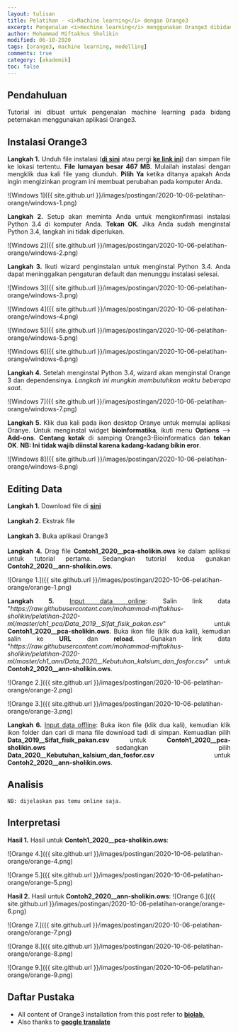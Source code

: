 ```yaml
---
layout: tulisan
title: Pelatihan - <i>Machine learning</i> dengan Orange3
excerpt: Pengenalan <i>mechine learning</i> menggunakan Orange3 dibidang peternakan khususnya ilmu nutrisi dan pakan
author: Mohammad Miftakhus Sholikin
modified: 06-10-2020
tags: [orange3, machine learning, modelling]
comments: true
category: [akademik]
toc: false
---
```




## Pendahuluan
<div align="justify">
Tutorial ini dibuat untuk pengenalan machine learning pada bidang peternakan menggunakan aplikasi Orange3.
</div>


## Instalasi Orange3
<div align="justify">
<b>Langkah 1.</b> Unduh file instalasi (<a href="https://download.biolab.si/download/files/Orange3-3.26.0-Miniconda37-x86_64.exe"><b>di sini</b></a> atau pergi <a href="https://orange.biolab.si/download/#windows"><b>ke link ini</b></a>) dan simpan file ke lokasi tertentu. <b>File lumayan besar 467 MB</b>. Mulailah instalasi dengan mengklik dua kali file yang diunduh. <b>Pilih Ya</b> ketika ditanya apakah Anda ingin mengizinkan program ini membuat perubahan pada komputer Anda.
</div>

![Windows 1]({{ site.github.url }}/images/postingan/2020-10-06-pelatihan-orange/windows-1.png)

<div align="justify">
<b>Langkah 2.</b> Setup akan meminta Anda untuk mengkonfirmasi instalasi Python 3.4 di komputer Anda. <b>Tekan OK</b>. Jika Anda sudah menginstal Python 3.4, langkah ini tidak diperlukan.
</div>

![Windows 2]({{ site.github.url }}/images/postingan/2020-10-06-pelatihan-orange/windows-2.png)

<div align="justify">
<b>Langkah 3.</b> Ikuti wizard penginstalan untuk menginstal Python 3.4. Anda dapat meninggalkan pengaturan default dan menunggu instalasi selesai.
</div>

![Windows 3]({{ site.github.url }}/images/postingan/2020-10-06-pelatihan-orange/windows-3.png)

![Windows 4]({{ site.github.url }}/images/postingan/2020-10-06-pelatihan-orange/windows-4.png)

![Windows 5]({{ site.github.url }}/images/postingan/2020-10-06-pelatihan-orange/windows-5.png)

![Windows 6]({{ site.github.url }}/images/postingan/2020-10-06-pelatihan-orange/windows-6.png)

<div align="justify">
<b>Langkah 4.</b> Setelah menginstal Python 3.4, wizard akan menginstal Orange 3 dan dependensinya. <i>Langkah ini mungkin membutuhkan waktu beberapa saat</i>.
</div>

![Windows 7]({{ site.github.url }}/images/postingan/2020-10-06-pelatihan-orange/windows-7.png)

<div align="justify">
<b>Langkah 5.</b> Klik dua kali pada ikon desktop Oranye untuk memulai aplikasi Oranye. Untuk menginstal widget <b>bioinformatika</b>, ikuti menu <b>Options</b> --> <b>Add-ons</b>. <b>Centang kotak</b> di samping Orange3-Bioinformatics dan <b>tekan OK</b>. <b>NB: Ini tidak wajib diinstal karena kadang-kadang bikin eror</b>.
</div>

![Windows 8]({{ site.github.url }}/images/postingan/2020-10-06-pelatihan-orange/windows-8.png)


## Editing Data
<div align="justify">
<b>Langkah 1.</b> Download file di <a href="https://codeload.github.com/mohammad-miftakhus-sholikin/pelatihan-2020-ml/zip/master"><b>sini</b></a>
<br><br><b>Langkah 2.</b> Ekstrak file
<br><br><b>Langkah 3.</b> Buka aplikasi Orange3
<br><br><b>Langkah 4.</b> Drag file <b>Contoh1_2020__pca-sholikin.ows</b> ke dalam aplikasi untuk tutorial pertama. Sedangkan tutorial kedua gunakan <b>Contoh2_2020__ann-sholikin.ows</b>.
</div>

![Orange 1.]({{ site.github.url }}/images/postingan/2020-10-06-pelatihan-orange/orange-1.png)

<div align="justify">
<b>Langkah 5.</b> <u>Input data online</u>: Salin link data "<i>https://raw.githubusercontent.com/mohammad-miftakhus-sholikin/pelatihan-2020-ml/master/ch1_pca/Data_2019__Sifat_fisik_pakan.csv</i>" untuk <b>Contoh1_2020__pca-sholikin.ows</b>. Buka ikon file (klik dua kali), kemudian salin ke <b>URL</b> dan <b>reload</b>. Gunakan link data "<i>https://raw.githubusercontent.com/mohammad-miftakhus-sholikin/pelatihan-2020-ml/master/ch1_ann/Data_2020__Kebutuhan_kalsium_dan_fosfor.csv</i>" untuk <b>Contoh2_2020__ann-sholikin.ows</b>.
</div>

![Orange 2.]({{ site.github.url }}/images/postingan/2020-10-06-pelatihan-orange/orange-2.png)

![Orange 3.]({{ site.github.url }}/images/postingan/2020-10-06-pelatihan-orange/orange-3.png)

<div align="justify">
<b>Langkah 6.</b> <u>Input data offline</u>: Buka ikon file (klik dua kali), kemudian klik ikon folder dan cari di mana file download tadi di simpan. Kemuadian pilih <b>Data_2019__Sifat_fisik_pakan.csv</b> untuk <b>Contoh1_2020__pca-sholikin.ows</b> sedangkan pilih <b>Data_2020__Kebutuhan_kalsium_dan_fosfor.csv</b> untuk <b>Contoh2_2020__ann-sholikin.ows</b>.
</div>


## Analisis
```
NB: dijelaskan pas temu online saja.
```

## Interpretasi
**Hasil 1.** Hasil untuk **Contoh1_2020__pca-sholikin.ows**:

![Orange 4.]({{ site.github.url }}/images/postingan/2020-10-06-pelatihan-orange/orange-4.png)

![Orange 5.]({{ site.github.url }}/images/postingan/2020-10-06-pelatihan-orange/orange-5.png)


**Hasil 2.** Hasil untuk **Contoh2_2020__ann-sholikin.ows**:
![Orange 6.]({{ site.github.url }}/images/postingan/2020-10-06-pelatihan-orange/orange-6.png)

![Orange 7.]({{ site.github.url }}/images/postingan/2020-10-06-pelatihan-orange/orange-7.png)

![Orange 8.]({{ site.github.url }}/images/postingan/2020-10-06-pelatihan-orange/orange-8.png)

![Orange 9.]({{ site.github.url }}/images/postingan/2020-10-06-pelatihan-orange/orange-9.png)


## Daftar Pustaka
- All content of Orange3 installation from this post refer to [__biolab__.](http://biolab.github.io/install-orange/#win)
- Also thanks to [__google translate__](https://translate.google.co.id)